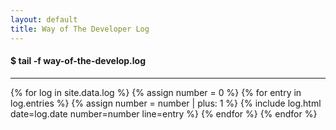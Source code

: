 ```yaml
---
layout: default
title: Way of The Developer Log
---
```


#### $ tail -f way-of-the-develop.log
---
{% for log in site.data.log %}
{% assign number = 0 %}
{% for entry in log.entries %}
{% assign number = number | plus: 1 %}
<span class="log">{% include log.html date=log.date number=number line=entry %}</span>
{% endfor %}
{% endfor %}
